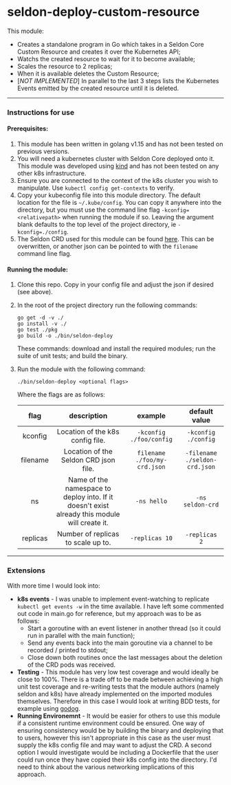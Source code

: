 # seldon-deploy-custom-resource

This module:

* Creates a standalone program in Go which takes in a Seldon Core Custom Resource and creates it over the Kubernetes API;
* Watchs the created resource to wait for it to become available;
* Scales the resource to 2 replicas;
* When it is available deletes the Custom Resource;
* [_NOT IMPLEMENTED_] In parallel to the last 3 steps lists the Kubernetes Events emitted by the created resource until it is deleted.



-------
### Instructions for use

#### Prerequisites:
1. This module has been written in golang v1.15 and has not been tested on previous versions.
2. You will need a kubernetes cluster with Seldon Core deployed onto it. This module was developed using
[kind](https://kind.sigs.k8s.io/docs/user/quick-start/) and has not been tested on any other k8s infrastructure.
3. Ensure you are connected to the context of the k8s cluster you wish to manipulate. Use `kubectl config get-contexts` to verify.
4. Copy your kubeconfig file into this module directory. The default location for the file is `~/.kube/config`.
You can copy it anywhere into the directory, but you must use the command line flag `-kconfig=<relativepath>` when
running the module if so. Leaving the argument blank defaults to the top level of the project directory,
ie `-kconfig=./config`.
5. The Seldon CRD used for this module can be found
[here](https://raw.githubusercontent.com/SeldonIO/seldon-core/master/notebooks/resources/model.json).
This can be overwritten, or another json can be pointed to with the `filename` command line flag.


#### Running the module:
1. Clone this repo. Copy in your config file and adjust the json if desired (see above).
2. In the root of the project directory run the following commands:
    ```
    go get -d -v ./
    go install -v ./
    go test ./pkg
    go build -o ./bin/seldon-deploy
    ```
    These commands: download and install the required modules; run the suite of unit tests; and build the binary.
3. Run the module with the following command:
    ```
    ./bin/seldon-deploy <optional flags>
    ```
   Where the flags are as follows:

   | flag | description | example | default value |
   | :---: | :---: |:---: | :---: |
   | kconfig | Location of the k8s config file. | `-kconfig ./foo/config` | `-kconfig ./config`  |
   | filename | Location of the Seldon CRD json file. | `filename ./foo/my-crd.json` | `-filename ./seldon-crd.json`  |
   | ns | Name of the namespace to deploy into. If it doesn't exist already this module will create it. | `-ns hello` | `-ns seldon-crd`  |
   | replicas | Number of replicas to scale up to. | `-replicas 10` | `-replicas 2`  |


-------
### Extensions
With more time I would look into:
* **k8s events** - I was unable to implement event-watching to replicate `kubectl get events -w` in the time
available. I have left some commented out code in main.go for reference, but my approach was to be as follows:
    * Start a goroutine with an event listener in another thread (so it could run in parallel with the main function);
    * Send any events back into the main goroutine via a channel to be recorded / printed to stdout;
    * Close down both routines once the last messages about the deletion of the CRD pods was received.
* **Testing** - This module has very low test coverage and would ideally be close to 100%. There is a trade off to be
made between achieving a high unit test coverage and re-writing tests that the module authors (namely seldon and k8s)
have already implemented on the imported modules themselves. Therefore in this case I would look at writing BDD tests,
for example using [godog](https://github.com/cucumber/godog).
* **Running Environemnt** - It would be easier for others to use this module if a consistent runtime environment could
be ensured.
One way of ensuring consistency would be by building the binary and deploying that to users, however this isn't appropriate
in this case as the user must supply the k8s config file and may want to adjust the CRD.
A second option I would investigate would be including a Dockerfile that the user could run once they have copied their
k8s config into the directory. I'd need to think about the various networking implications of this approach.
